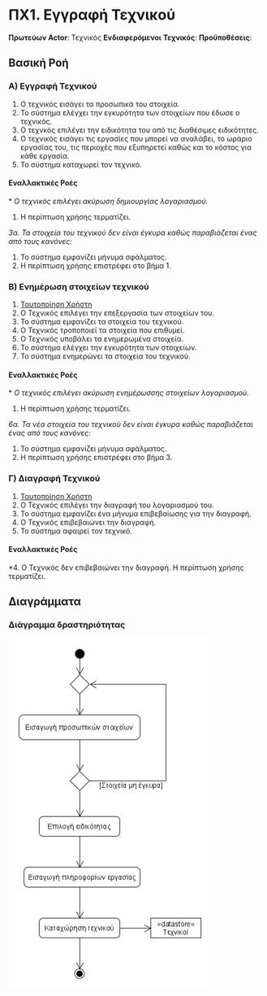 # ΠΧ1. Εγγραφή Τεχνικού

**Πρωτεύων Actor**: Τεχνικός
**Ενδιαφερόμενοι**
**Τεχνικός**:
**Προϋποθέσεις**: 

## Βασική Ροή

### Α) Εγγραφή Τεχνικού
1. Ο τεχνικός εισάγει τα προσωπικά του στοιχεία.
2. Το σύστημα ελέγχει την εγκυρότητα των στοιχείων που έδωσε ο τεχνικός.
3. Ο τεχνκός επιλέγει την ειδικότητα του από τις διαθέσιμες ειδικότητες.
4. Ο τεχνικός εισάγει τις εργασίες που μπορεί να αναλάβει, το ωράριο εργασίας του, τις περιοχές που εξυπηρετεί καθώς και το κόστος για κάθε εργασία.
5. Το σύστημα καταχωρεί τον τεχνικό.

#### Εναλλακτικές Ροές

\* *Ο τεχνικός επιλέγει ακύρωση δημιουργίας λογαριασμού.*
1. Η περίπτωση χρήσης τερματίζει.

*3α. Τα στοιχεία του τεχνικού δεν είναι έγκυρα καθώς παραβιάζεται ένας από τους κανόνες:*
1. Το σύστημα εμφανίζει μήνυμα σφάλματος.
2. Η περίπτωση χρήσης επιστρέφει στο βήμα 1.

### Β) Ενημέρωση στοιχείων τεχνικού
1. [Ταυτοποίηση Χρήστη](uc8-validate-user.md)
2. Ο Τεχνικός επιλέγει την επεξεργασία των στοιχείων του.
3. Το σύστημα εμφανίζει τα στοιχεία του τεχνικού.
4. Ο Τεχνικός τροποποιεί τα στοιχεία που επιθυμεί.
5. Ο Τεχνικός υποβάλει τα ενημερωμένα στοιχεία.
6. Το σύστημα ελέγχει την εγκυρότητα των στοιχείων.
7. Το σύστημα ενημερώνει τα στοιχεία του τεχνικού.

#### Εναλλακτικές Ροές

\* *Ο τεχνικός επιλέγει ακύρωση ενημέρωσσης στοιχείων λογαριασμού.*
1. Η περίπτωση χρήσης τερματίζει.

*6α. Τα νέα στοιχεία του τεχνικού δεν είναι έγκυρα καθώς παραβιάζεται ένας από τους κανόνες:*
1. Το σύστημα εμφανίζει μήνυμα σφάλματος.
2. Η περίπτωση χρήσης επιστρέφει στο βήμα 3.

### Γ) Διαγραφή Τεχνικού
1. [Ταυτοποίηση Χρήστη](uc8-validate-user.md)
2. Ο Τεχνικός επιλέγει την διαγραφή του λογαριασμού του.
3. Το σύστημα εμφανίζει ένα μήνυμα επιβεβαίωσης για την διαγραφή.
4. Ο Τεχνικός επιβεβαιώνει την διαγραφή.
5. Το σύστημα αφαιρεί τον τεχνικό.

#### Εναλλακτικές Ροές
*4. Ο Τεχνικός δεν επιβεβαιώνει την διαγραφή.
Η περίπτωση χρήσης τερματίζει.

## Διαγράμματα

### Διάγραμμα δραστηριότητας

![Activity diagram](diagrams/uc1-activity.png)